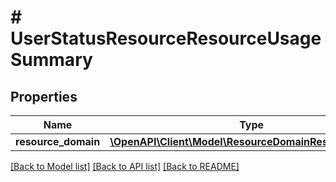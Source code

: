 # # UserStatusResourceResourceUsageSummary

## Properties

Name | Type | Description | Notes
------------ | ------------- | ------------- | -------------
**resource_domain** | [**\OpenAPI\Client\Model\ResourceDomainResourcesStatus**](ResourceDomainResourcesStatus.md) |  | [optional]

[[Back to Model list]](../../README.md#models) [[Back to API list]](../../README.md#endpoints) [[Back to README]](../../README.md)
